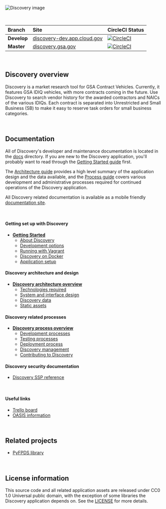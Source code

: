 ![Discovery image](https://raw.githubusercontent.com/PSHCDevOps/discovery/master/discovery_site/static/discovery_site/images/discovery.png)

<br/>

| Branch       | Site        | CircleCI Status   |
| :---------   | :---------  | :-----------------|
| **Develop** | [discovery-dev.app.cloud.gov](https://discovery-dev.app.cloud.gov)  | [![CircleCI](https://circleci.com/gh/PSHCDevOps/discovery/tree/develop.svg?style=svg)](https://circleci.com/gh/PSHCDevOps/discovery/tree/develop) |
| **Master**  | [discovery.gsa.gov](https://discovery.app.cloud.gov) | [![CircleCI](https://circleci.com/gh/PSHCDevOps/discovery/tree/master.svg?style=svg)](https://circleci.com/gh/PSHCDevOps/discovery/tree/master) |

<br/>

## Discovery overview

Discovery is a market research tool for GSA Contract Vehicles. Currently, it features GSA IDIQ vehicles, with more contracts coming in the future. Use Discovery to search vendor history for the awarded contractors and NAICs of the various IDIQs. Each contract is separated into Unrestricted and Small Business (SB) to make it easy to reserve task orders for small business categories.

<br/>

## Documentation

All of Discovery's developer and maintenance documentation is located in the [docs](docs/readme.md) directory.  If you are new to the Discovery application, you'll probably want to read through the [Getting Started guide](docs/start/readme.md) first.

The [Architecture guide](docs/architecture/readme.md) provides a high level summary of the application design and the data available, and the [Process guide](docs/process/readme.md) covers various development and administrative processes required for continued operations of the Discovery application.

All Discovery related documentation is available as a mobile friendly [documentation site](http://pshcdevops.github.io/discovery).

<br/>

#### Getting set up with Discovery

* **[Getting Started](docs/start/readme.md)**
  * [About Discovery](docs/start/about.md)
  * [Development options](docs/start/development.md)
  * [Running with Vagrant](docs/start/vagrant.md)
  * [Discovery on Docker](docs/start/docker.md)
  * [Application setup](docs/start/setup.md)

#### Discovery architecture and design

* **[Discovery architecture overview](docs/architecture/readme.md)**
  * [Technologies required](docs/architecture/technologies.md)
  * [System and interface design](docs/architecture/design.md)
  * [Discovery data](docs/architecture/data.md)
  * [Static assets](docs/architecture/assets.md)

#### Discovery related processes

* **[Discovery process overview](docs/process/readme.md)**
  * [Development processes](docs/process/development.md)
  * [Testing processes](docs/process/testing.md)
  * [Deployment process](docs/process/deployment.md)
  * [Discovery management](docs/process/management.md)
  * [Contributing to Discovery](docs/process/contributing.md)

#### Discovery security documentation

* [Discovery SSP reference](docs/files/Discovery-Controls-LATO.pdf)

<br/>

#### Useful links

* [Trello board](https://trello.com/b/AEoWtET7/discovery-20)
* [OASIS information](https://www.gsa.gov/acquisition/products-services/professional-services/one-acquisition-solution-for-integrated-services-oasis)

<br/>

## Related projects

* [PyFPDS library](https://github.com/18f/pyfpds)

<br/>

## License information

This source code and all related application assets are released under CC0 1.0 Universal public domain, with the exception of some libraries the Discovery application depends on.  See the [LICENSE](LICENSE.md) for more details.
